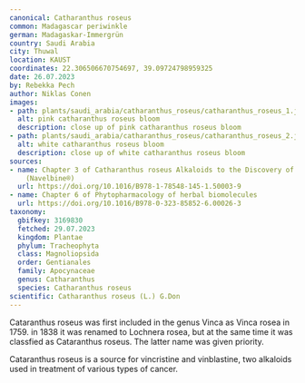 ```yaml
---
canonical: Catharanthus roseus
common: Madagascar periwinkle
german: Madagaskar-Immergrün
country: Saudi Arabia
city: Thuwal
location: KAUST
coordinates: 22.306506670754697, 39.09724798959325
date: 26.07.2023
by: Rebekka Pech
author: Niklas Conen
images:
- path: plants/saudi_arabia/catharanthus_roseus/catharanthus_roseus_1.jpg
  alt: pink catharanthus roseus bloom
  description: close up of pink catharanthus roseus bloom
- path: plants/saudi_arabia/catharanthus_roseus/catharanthus_roseus_2.jpg
  alt: white catharanthus roseus bloom
  description: close up of white catharanthus roseus bloom
sources:
- name: Chapter 3 of Catharanthus roseus Alkaloids to the Discovery of Vinorelbine
    (Navelbine®)
  url: https://doi.org/10.1016/B978-1-78548-145-1.50003-9
- name: Chapter 6 of Phytopharmacology of herbal biomolecules
  url: https://doi.org/10.1016/B978-0-323-85852-6.00026-3
taxonomy:
  gbifkey: 3169830
  fetched: 29.07.2023
  kingdom: Plantae
  phylum: Tracheophyta
  class: Magnoliopsida
  order: Gentianales
  family: Apocynaceae
  genus: Catharanthus
  species: Catharanthus roseus
scientific: Catharanthus roseus (L.) G.Don
---
```


Cataranthus roseus was first included in the genus Vinca as Vinca rosea in 1759. in 1838 it was renamed to Lochnera rosea, but at the same time it was classfied as Cataranthus roseus. The latter name was given priority.

Cataranthus roseus is a source for vincristine and vinblastine, two alkaloids used in treatment of various types of cancer.
